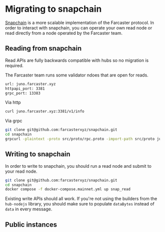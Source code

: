 # Migrating to snapchain 
[Snapchain](https://github.com/farcasterxyz/snapchain) is a more scalable implementation of the Farcaster protocol. In order to interact with snapchain, you can operate your own read node or read directly from a node operated by the Farcaster team. 


## Reading from snapchain
Read APIs are fully backwards compatible with hubs so no migration is required. 

The Farcaster team runs some validator ndoes that are open for reads.

```bash
url: juno.farcaster.xyz
httpapi_port: 3381
grpc_port: 13383
```

Via http
```bash
curl juno.farcaster.xyz:3381/v1/info
```

Via grpc
```bash
git clone git@github.com:farcasterxyz/snapchain.git
cd snapchain
grpcurl -plaintext -proto src/proto/rpc.proto -import-path src/proto juno.farcaster.xyz:13383 HubService/GetInfo
```


## Writing to snapchain
In order to write to snapchain, you should run a read node and submit to your read node. 

```bash
git clone git@github.com:farcasterxyz/snapchain.git
cd snapchain
docker compose -f docker-compose.mainnet.yml up snap_read
```

Existing write APIs should all work. If you're not using the builders from the `hub-nodejs` library, you should make sure to populate `dataBytes` instead of `data` in every message. 

## Public instances

